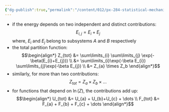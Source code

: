 ```yaml
---
{"dg-publish":true,"permalink":"/content/012/px-284-statistical-mechanics/e-single-particle-partition-function/px-284-e5-combining-partition-functions/","noteIcon":"1","created":"2024-11-29T17:53:29.459+00:00","updated":"2024-11-29T18:05:11.857+00:00"}
---
```


- if the  energy depends on two independent and distinct contributions:
$$E_{i,j} = E_{i} + E_j$$
	where, $E_{i}$ and $E_{j}$ belong to subsystems $A$ and $B$ respectively
- the total partition function:
$$\begin{align*}
	Z_{tot} &= \sum\limits_{i} \sum\limits_{j} \exp(-\beta(E_{i}+E_{j})) \\
	&= \sum\limits_{i}\exp(-\beta E_{i}) \sum\limits_{j}\exp(-\beta E_{j}) \\
	&= Z_{a} \times Z_b
\end{align*}$$
- similarly, for more than two contributions:
$$Z_{tot}= Z_{a} \times  Z_{b} \times \dots$$
- for functions that depend on $\ln(Z)$, the contributions add up:
$$\begin{align*} 
	U_{tot} &= U_{a} + U_{b}+U_{c} + \dots \\
	F_{tot} &= F_{a} + F_{b} + F_{c} + \dots
\end{align*}$$
